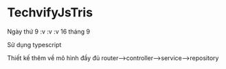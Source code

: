 # TechvifyJsTris

Ngày thứ 9 :v :v :v 16 tháng 9 
	
Sử dụng typescript

Thiết kế thêm về mô hình đầy đủ 
router-->controller-->service-->repository



